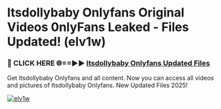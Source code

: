 # Itsdollybaby Onlyfans Original Videos 0nlyFans Leaked - Files Updated! (elv1w)

<h3>🔴 CLICK HERE 🌐==►► <a href="https://tinyurl.com/2m67pmp6" rel="nofollow">Itsdollybaby Onlyfans Updated Files</a></h3>

Get Itsdollybaby Onlyfans and all content. Now you can access all videos and pictures of Itsdollybaby Onlyfans. New Updated Files 2025!

[![elv1w](https://i.imgur.com/H4QAA4z.gif)](https://tinyurl.com/2m67pmp6)